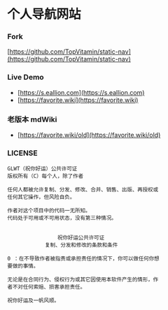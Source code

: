 # 个人导航网站
### Fork
[https://github.com/TopVitamin/static-nav](https://github.com/TopVitamin/static-nav)

### Live Demo
- [https://s.eallion.com](https://s.eallion.com)
- [https://favorite.wiki](https://favorite.wiki)

### 老版本 mdWiki
- [https://favorite.wiki/old](https://favorite.wiki/old)

### LICENSE
```
GLWT（祝你好运）公共许可证
版权所有（C）每个人，除了作者

任何人都被允许复制、分发、修改、合并、销售、出版、再授权或
任何其它操作，但风险自负。

作者对这个项目中的代码一无所知。
代码处于可用或不可用状态，没有第三种情况。


                祝你好运公共许可证
            复制、分发和修改的条款和条件

0 ：在不导致作者被指责或承担责任的情况下，你可以做任何你想
要做的事情。

无论是在合同行为、侵权行为或其它因使用本软件产生的情形，作
者不对任何索赔、损害承担责任。

祝你好运及一帆风顺。
```